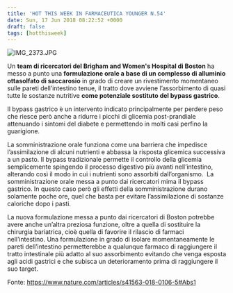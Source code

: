 ```yaml
---
title: 'HOT THIS WEEK IN FARMACEUTICA YOUNGER N.54'
date: Sun, 17 Jun 2018 08:22:52 +0000
draft: false
tags: [hotthisweek]
---
```


![IMG_2373.JPG](https://silviavernotico.files.wordpress.com/2018/06/img_2373.jpg)

Un **team di ricercatori del Brigham and Women's Hospital di Boston** ha messo a punto una **formulazione orale a base di un complesso di alluminio ottasolfato di saccarosio** in grado di creare un rivestimento momentaneo sulle pareti dell’intestino tenue, il tratto dove avviene l’assorbimento di quasi tutte le sostanze nutritive **come potenziale sostituto del bypass gastrico**.

Il bypass gastrico è un intervento indicato principalmente per perdere peso che riesce però anche a ridurre i picchi di glicemia post-prandiale attenuando i sintomi del diabete e permettendo in molti casi perfino la guarigione.

La somministrazione orale funziona come una barriera che impedisce l’assimilazione di alcuni nutrienti e abbassa la risposta glicemica successiva a un pasto. Il bypass tradizionale permette il controllo della glicemia semplicemente spingendo il processo digestivo più avanti nell’intestino, alterando così il modo in cui i nutrienti sono assorbiti dall’organismo.  La somministrazione orale messa a punto dai ricercatori mima il bypass gastrico. In questo caso però gli effetti della somministrazione durano solamente poche ore, quel che basta per evitare l’assimilazione di sostanze caloriche dopo i pasti.

La nuova formulazione messa a punto dai ricercatori di Boston potrebbe avere anche un’altra preziosa funzione, oltre a quella di sostituire la chirurgia bariatrica, cioè quella di favorire il rilascio di farmaci nell’intestino. Una formulazione in grado di isolare momentaneamente le pareti dell’intestino permetterebbe a qualunque farmaco di raggiungere il tratto intestinale più adatto al suo assorbimento evitando che venga esposta agli acidi gastrici e che subisca un deterioramento prima di raggiungere il suo target.

Fonte: https://www.nature.com/articles/s41563-018-0106-5#Abs1